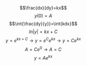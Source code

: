 $$\frac{dx}{dy}=kx$$
$$y(0) = A$$
$$\int{\frac{dy}{y}}=\int{kdx}$$
$$ln|y| = kx + C$$
$$y = e^{kx + C} \rightarrow y = e^C e^{kx} \rightarrow y = Ce^{kx}$$ 
$$A = Ce^0 \rightarrow A = C$$
$$y = Ae^{kx}$$


